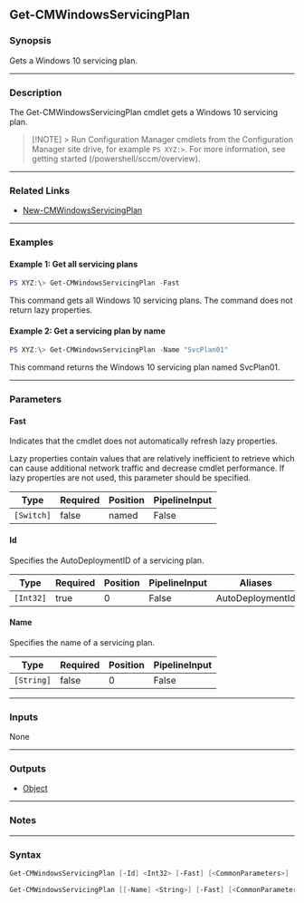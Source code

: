Get-CMWindowsServicingPlan
--------------------------




### Synopsis
Gets a Windows 10 servicing plan.



---


### Description

The Get-CMWindowsServicingPlan cmdlet gets a Windows 10 servicing plan.



> [!NOTE] > Run Configuration Manager cmdlets from the Configuration Manager site drive, for example `PS XYZ:>`. For more information, see getting started (/powershell/sccm/overview).



---


### Related Links
* [New-CMWindowsServicingPlan](New-CMWindowsServicingPlan)





---


### Examples
#### Example 1: Get all servicing plans
```PowerShell
PS XYZ:\> Get-CMWindowsServicingPlan -Fast
```
This command gets all Windows 10 servicing plans. The command does not return lazy properties.
#### Example 2: Get a servicing plan by name
```PowerShell
PS XYZ:\> Get-CMWindowsServicingPlan -Name "SvcPlan01"
```
This command returns the Windows 10 servicing plan named SvcPlan01.


---


### Parameters
#### **Fast**

Indicates that the cmdlet does not automatically refresh lazy properties.


Lazy properties contain values that are relatively inefficient to retrieve which can cause additional network traffic and decrease cmdlet performance. If lazy properties are not used, this parameter should be specified.






|Type      |Required|Position|PipelineInput|
|----------|--------|--------|-------------|
|`[Switch]`|false   |named   |False        |



#### **Id**

Specifies the AutoDeploymentID of a servicing plan.






|Type     |Required|Position|PipelineInput|Aliases         |
|---------|--------|--------|-------------|----------------|
|`[Int32]`|true    |0       |False        |AutoDeploymentId|



#### **Name**

Specifies the name of a servicing plan.






|Type      |Required|Position|PipelineInput|
|----------|--------|--------|-------------|
|`[String]`|false   |0       |False        |





---


### Inputs
None





---


### Outputs
* [Object](https://learn.microsoft.com/en-us/dotnet/api/System.Object)






---


### Notes




---


### Syntax
```PowerShell
Get-CMWindowsServicingPlan [-Id] <Int32> [-Fast] [<CommonParameters>]
```
```PowerShell
Get-CMWindowsServicingPlan [[-Name] <String>] [-Fast] [<CommonParameters>]
```
